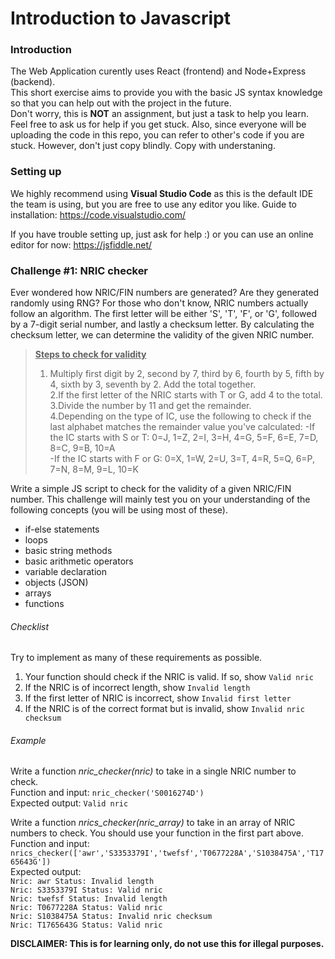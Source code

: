 # Introduction to Javascript

### Introduction
The Web Application curently uses React (frontend) and Node+Express (backend).  
This short exercise aims to provide you with the basic JS syntax knowledge so that you can help out with the project in the future.  
Don't worry, this is **NOT** an assignment, but just a task to help you learn. Feel free to ask us for help if you get stuck. Also, since everyone will be uploading the code in this repo, you can refer to other's code if you are stuck. However, don't just copy blindly. Copy with understaning.

### Setting up
We highly recommend using **Visual Studio Code** as this is the default IDE the team is using, but you are free to use any editor you like.
Guide to installation: https://code.visualstudio.com/

If you have trouble setting up, just ask for help :) 
or you can use an online editor for now: https://jsfiddle.net/

### Challenge #1: NRIC checker

Ever wondered how NRIC/FIN numbers are generated? Are they generated randomly using RNG? For those who don't know, NRIC numbers actually follow an algorithm. The first letter will be either 'S', 'T', 'F', or 'G', followed by a 7-digit serial number, and lastly a checksum letter. By calculating the checksum letter, we can determine the validity of the given NRIC number.

> **<ins>Steps to check for validity</ins>**  
> 1. Multiply first digit by 2, second by 7, third by 6, fourth by 5, fifth by 4, sixth by 3, seventh by 2. Add the total together. <br>
> 2.If the first letter of the NRIC starts with T or G, add 4 to the total. <br>
> 3.Divide the number by 11 and get the remainder. <br>
> 4.Depending on the type of IC, use the following to check if the last alphabet matches the remainder value you've calculated:
-If the IC starts with S or T: 0=J, 1=Z, 2=I, 3=H, 4=G, 5=F, 6=E, 7=D, 8=C, 9=B, 10=A <br>
-If the IC starts with F or G: 0=X, 1=W, 2=U, 3=T, 4=R, 5=Q, 6=P, 7=N, 8=M, 9=L, 10=K <br>

Write a simple JS script to check for the validity of a given NRIC/FIN number.
This challenge will mainly test you on your understanding of the following concepts (you will be using most of these). 
- if-else statements
- loops
- basic string methods
- basic arithmetic operators
- variable declaration
- objects (JSON)
- arrays
- functions

###### Checklist

Try to implement as many of these requirements as possible.
1) Your function should check if the NRIC is valid. If so, show `Valid nric`
2) If the NRIC is of incorrect length, show `Invalid length`
3) If the first letter of NRIC is incorrect, show `Invalid first letter`
4) If the NRIC is of the correct format but is invalid, show `Invalid nric checksum`

###### Example

Write a function *nric_checker(nric)* to take in a single NRIC number to check.  
Function and input: `nric_checker('S0016274D')`  
Expected output: `Valid nric` 

Write a function *nrics_checker(nric_array)* to take in an array of NRIC numbers to check. You should use your function in the first part above. <br>
Function and input:  
`nrics_checker(['awr','S3353379I','twefsf','T0677228A','S1038475A','T1765643G'])`  
Expected output:  
`Nric: awr Status: Invalid length` <br>
`Nric: S3353379I Status: Valid nric` <br>
`Nric: twefsf Status: Invalid length` <br>
`Nric: T0677228A Status: Valid nric` <br>
`Nric: S1038475A Status: Invalid nric checksum` <br>
`Nric: T1765643G Status: Valid nric` <br>

**DISCLAIMER: This is for learning only, do not use this for illegal purposes.**
